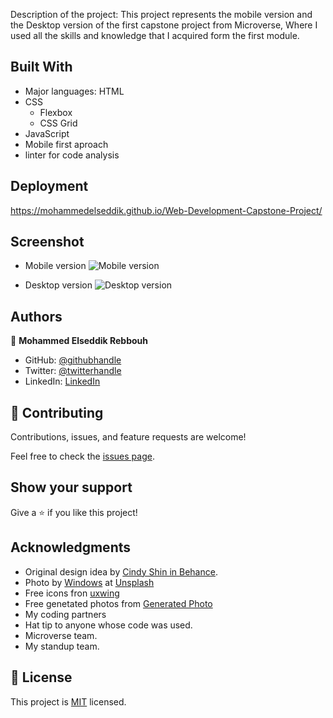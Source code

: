  Description of the project: 
    This project represents the mobile version and the Desktop version of the first capstone project from Microverse, Where I used all the skills and knowledge that I acquired form the first module.


## Built With

- Major languages: HTML
-  CSS
    - Flexbox
    - CSS Grid
- JavaScript
- Mobile first aproach
- linter for code analysis

## Deployment
https://mohammedelseddik.github.io/Web-Development-Capstone-Project/


## Screenshot
* Mobile version
![Mobile version](https://user-images.githubusercontent.com/97116942/157699201-fbf3cd82-25ac-4541-96e9-6035768e7dd7.PNG)


* Desktop version
![Desktop version](https://user-images.githubusercontent.com/97116942/157699325-9f44d40f-e533-4fb3-8f14-804b5710b733.PNG)


## Authors

👤 **Mohammed Elseddik Rebbouh**

- GitHub: [@githubhandle](https://github.com/MohammedElseddik)
- Twitter: [@twitterhandle](https://twitter.com/RebbouhElseddik)
- LinkedIn: [LinkedIn](https://www.linkedin.com/in/mohammed-elseddik-rebbouh-676500192)

## 🤝 Contributing

Contributions, issues, and feature requests are welcome!

Feel free to check the [issues page](../../issues/).

## Show your support

Give a ⭐️ if you like this project!

## Acknowledgments
- Original design idea by <a href="https://www.behance.net/adagio07">Cindy Shin in Behance</a>.
- Photo by <a href="">Windows</a> at <a href="https://unsplash.com/">Unsplash</a>
- Free icons fron <a href="https://uxwing.com/">uxwing</a>
- Free genetated photos from <a href="https://generated.photos/faces">Generated Photo</a>
- My coding partners
- Hat tip to anyone whose code was used.
- Microverse team.
- My standup team.

## 📝 License

This project is [MIT](/MIT.md) licensed.